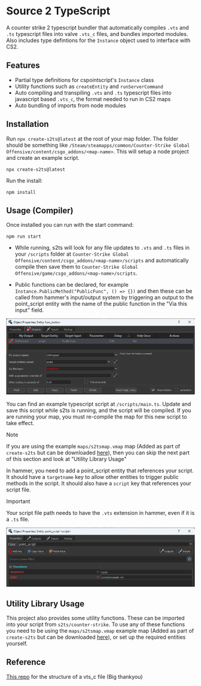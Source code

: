 # Source 2 TypeScript
A counter strike 2 typescript bundler that automatically compiles `.vts` and `.ts` typescript files into valve `.vts_c` files, and bundles imported modules. Also includes type defintions for the `Instance` object used to interface with CS2.

## Features
- Partial type definitions for cspointscript's `Instance` class
- Utility functions such as `createEntity` and `runServerCommand`
- Auto compiling and transpiling `.vts` and `.ts` typescript files into javascript based `.vts_c`, the format needed to run in CS2 maps
- Auto bundling of imports from node modules

## Installation
Run `npx create-s2ts@latest` at the root of your map folder. The folder should be something like `/Steam/steamapps/common/Counter-Strike Global Offensive/content/csgo_addons/<map-name>`. This will setup a node project and create an example script.
```shell
npx create-s2ts@latest
```

Run the install:
```shell
npm install
```

## Usage (Compiler)
Once installed you can run with the start command:
```shell
npm run start
```

- While running, s2ts will look for any file updates to `.vts` and `.ts` files in your `/scripts` folder at `Counter-Strike Global Offensive/content/csgo_addons/<map-name>/scripts` and automatically compile then save them to `Counter-Strike Global Offensive/game/csgo_addons/<map-name>/scripts`.

- Public functions can be declared, for example `Instance.PublicMethod("PublicFunc", () => {})` and then these can be called from hammer's input/output system by triggering an output to the point_script entity with the name of the public function in the "Via this input" field.

![output_public_fun_example](output_public_fun_example.png "Example of an output triggering a public function on a point_script")

You can find an example typescript script at `/scripts/main.ts`. Update and save this script while s2ts is running, and the script will be compiled. If you are running your map, you must re-compile the map for this new script to take effect.

> [!NOTE]
> If you are using the example `maps/s2tsmap.vmap` map (Added as part of `create-s2ts` but can be downloaded [here](https://github.com/Peterclark1996/s2ts/raw/refs/heads/main/packages/create-s2ts/assets/s2tsmap.vmap)), then you can skip the next part of this section and look at "Utility Library Usage"

In hammer, you need to add a point_script entity that references your script. It should have a `targetname` key to allow other entities to trigger public methods in the script. It should also have a `script` key that references your script file. 
> [!IMPORTANT]
> Your script file path needs to have the `.vts` extension in hammer, even if it is a `.ts` file.

![point_script_example](point_script_example.png "Example of a point_script to load an example.ts script")

## Utility Library Usage
This project also provides some utility functions. These can be imported into your script from `s2ts/counter-strike`. To use any of these functions you need to be using the `maps/s2tsmap.vmap` example map (Added as part of `create-s2ts` but can be downloaded [here](https://github.com/Peterclark1996/s2ts/raw/refs/heads/main/packages/create-s2ts/assets/s2tsmap.vmap)), or set up the required entities yourself.

## Reference

[This repo](https://github.com/Ansimist/cs2typescript) for the structure of a vts_c file (Big thankyou)